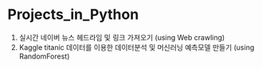 # Projects_in_Python
1. 실시간 네이버 뉴스 헤드라임 및 링크 가져오기 (using Web crawling)
2. Kaggle titanic 데이터를 이용한 데이터분석 및 머신러닝 예측모델 만들기 (using RandomForest)
